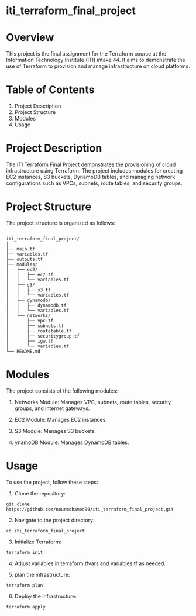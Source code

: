# iti_terraform_final_project


# Overview

This project is the final assignment for the Terraform course at the Information Technology Institute (ITI) intake 44. It aims to demonstrate the use of Terraform to provision and manage infrastructure on cloud platforms.

# Table of Contents
1. Project Description
2. Project Structure
3. Modules
4. Usage

# Project Description

The ITI Terraform Final Project demonstrates the provisioning of cloud infrastructure using Terraform. The project includes modules for creating EC2 instances, S3 buckets, DynamoDB tables, and managing network configurations such as VPCs, subnets, route tables, and security groups.

# Project Structure

The project structure is organized as follows:
```shell

iti_terraform_final_project/
│
├── main.tf
├── variables.tf
├── outputs.tf
├── modules/
│   ├── ec2/
│   │   ├── ec2.tf
│   │   └── variables.tf
│   ├── s3/
│   │   ├── s3.tf
│   │   └── variables.tf
│   ├── dynamodb/
│   │   ├── dynamodb.tf
│   │   └── variables.tf
│   └── networks/
│       ├── vpc.tf
│       ├── subnets.tf
│       ├── routetable.tf
│       ├── securitygroup.tf
│       ├── igw.tf
│       └── variables.tf
└── README.md
```
# Modules

The project consists of the following modules:

1. Networks Module: Manages VPC, subnets, route tables, security groups, and internet gateways.
   
2. EC2 Module: Manages EC2 instances.

3. S3 Module: Manages S3 buckets.

4. ynamoDB Module: Manages DynamoDB tables.

# Usage

To use the project, follow these steps:

1. Clone the repository:
   
```shell
git clone https://github.com/nourmohamed99/iti_terraform_final_project.git
```
2. Navigate to the project directory:
   
```shell
cd iti_terraform_final_project
```   

3. Initialize Terraform:
   
```shell
terraform init
```

4. Adjust variables in terraform.tfvars and variables.tf as needed.

5. plan the infrastructure:
   
```shell
terraform plan
```

6. Deploy the infrastructure:

```shell
terraform apply
```
   
